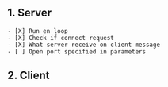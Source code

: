 ## 1. Server

 	- [X] Run en loop
   	- [X] Check if connect request
   	- [X] What server receive on client message 
   	- [ ] Open port specified in parameters

## 2. Client

